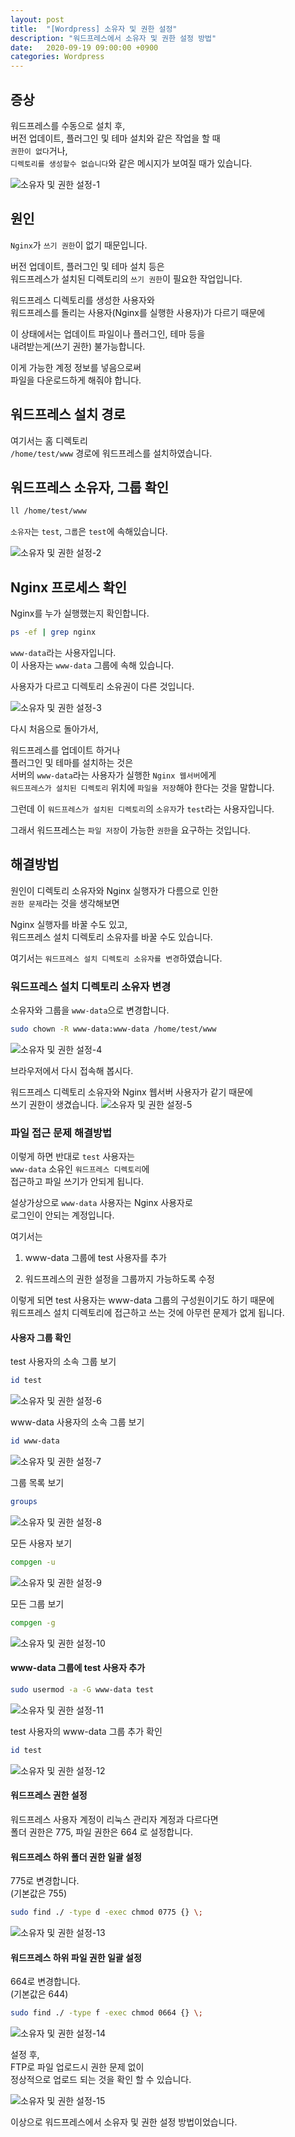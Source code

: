 ```yaml
---
layout: post
title:  "[Wordpress] 소유자 및 권한 설정"
description: "워드프레스에서 소유자 및 권한 설정 방법"
date:   2020-09-19 09:00:00 +0900
categories: Wordpress
---
```

## 증상

워드프레스를 수동으로 설치 후,  
버전 업데이트, 플러그인 및 테마 설치와 같은 작업을 할 때  
`권한이 없다`거나,  
`디렉토리를 생성할수 없습니다`와 같은 메시지가 보여질 때가 있습니다.

![소유자 및 권한 설정-1](/assets/images/2020-09-19/owner-and-permission-settings-1.png)

## 원인

`Nginx`가 `쓰기 권한`이 없기 때문입니다.

버전 업데이트, 플러그인 및 테마 설치 등은  
워드프레스가 설치된 디렉토리의 `쓰기 권한`이 필요한 작업입니다.

워드프레스 디렉토리를 생성한 사용자와  
워드프레스를 돌리는 사용자(Nginx를 실행한 사용자)가 다르기 때문에

이 상태에서는 업데이트 파일이나 플러그인, 테마 등을  
내려받는게(쓰기 권한) 불가능합니다.

이게 가능한 계정 정보를 넣음으로써  
파일을 다운로드하게 해줘야 합니다.

## 워드프레스 설치 경로

여기서는 홈 디렉토리  
`/home/test/www` 경로에 워드프레스를 설치하였습니다.

## 워드프레스 소유자, 그룹 확인

```bash
ll /home/test/www
```

`소유자`는 `test`, `그룹`은 `test`에 속해있습니다.

![소유자 및 권한 설정-2](/assets/images/2020-09-19/owner-and-permission-settings-2.png)

## Nginx 프로세스 확인

Nginx를 누가 실행했는지 확인합니다.

```bash
ps -ef | grep nginx
```

`www-data`라는 사용자입니다.  
이 사용자는 `www-data` 그룹에 속해 있습니다.

사용자가 다르고 디렉토리 소유권이 다른 것입니다.

![소유자 및 권한 설정-3](/assets/images/2020-09-19/owner-and-permission-settings-3.png)

다시 처음으로 돌아가서,

워드프레스를 업데이트 하거나  
플러그인 및 테마를 설치하는 것은  
서버의 `www-data`라는 사용자가 실행한 `Nginx 웹서버`에게  
`워드프레스가 설치된 디렉토리` 위치에 `파일을 저장`해야 한다는 것을 말합니다.

그런데 이 `워드프레스가 설치된 디렉토리`의 `소유자`가 `test`라는 사용자입니다.

그래서 워드프레스는 `파일 저장`이 가능한 `권한`을 요구하는 것입니다.

## 해결방법

원인이 디렉토리 소유자와 Nginx 실행자가 다름으로 인한  
`권한 문제`라는 것을 생각해보면  

Nginx 실행자를 바꿀 수도 있고,  
워드프레스 설치 디렉토리 소유자를 바꿀 수도 있습니다.

여기서는 `워드프레스 설치 디렉토리 소유자를 변경`하였습니다.

### 워드프레스 설치 디렉토리 소유자 변경

소유자와 그룹을 `www-data`으로 변경합니다.

```bash
sudo chown -R www-data:www-data /home/test/www
```

![소유자 및 권한 설정-4](/assets/images/2020-09-19/owner-and-permission-settings-4.png)

브라우저에서 다시 접속해 봅시다.

워드프레스 디렉토리 소유자와 Nginx 웹서버 사용자가 같기 때문에  
쓰기 권한이 생겼습니다.
![소유자 및 권한 설정-5](/assets/images/2020-09-19/owner-and-permission-settings-5.png)

### 파일 접근 문제 해결방법

이렇게 하면 반대로 `test` 사용자는  
`www-data` 소유인 `워드프레스 디렉토리`에  
접근하고 파일 쓰기가 안되게 됩니다.

설상가상으로 `www-data` 사용자는 Nginx 사용자로  
로그인이 안되는 계정입니다.

여기서는

1. www-data 그룹에 test 사용자를 추가

2. 워드프레스의 권한 설정을 그룹까지 가능하도록 수정

이렇게 되면 test 사용자는 www-data 그룹의 구성원이기도 하기 때문에  
워드프레스 설치 디렉토리에 접근하고 쓰는 것에 아무런 문제가 없게 됩니다.

#### 사용자 그룹 확인

test 사용자의 소속 그룹 보기

```bash
id test
```

![소유자 및 권한 설정-6](/assets/images/2020-09-19/owner-and-permission-settings-6.png)

www-data 사용자의 소속 그룹 보기

```bash
id www-data
```

![소유자 및 권한 설정-7](/assets/images/2020-09-19/owner-and-permission-settings-7.png)

그룹 목록 보기

```bash
groups
```

![소유자 및 권한 설정-8](/assets/images/2020-09-19/owner-and-permission-settings-8.png)

모든 사용자 보기

```bash
compgen -u
```

![소유자 및 권한 설정-9](/assets/images/2020-09-19/owner-and-permission-settings-9.png)

모든 그룹 보기

```bash
compgen -g
```

![소유자 및 권한 설정-10](/assets/images/2020-09-19/owner-and-permission-settings-10.png)

#### www-data 그룹에 test 사용자 추가

```bash
sudo usermod -a -G www-data test
```

![소유자 및 권한 설정-11](/assets/images/2020-09-19/owner-and-permission-settings-11.png)

test 사용자의 www-data 그룹 추가 확인

```bash
id test
```

![소유자 및 권한 설정-12](/assets/images/2020-09-19/owner-and-permission-settings-12.png)

#### 워드프레스 권한 설정

워드프레스 사용자 계정이 리눅스 관리자 계정과 다르다면  
폴더 권한은 775, 파일 권한은 664 로 설정합니다.

#### 워드프레스 하위 폴더 권한 일괄 설정

775로 변경합니다.  
(기본값은 755)

```bash
sudo find ./ -type d -exec chmod 0775 {} \;
```

![소유자 및 권한 설정-13](/assets/images/2020-09-19/owner-and-permission-settings-13.png)

#### 워드프레스 하위 파일 권한 일괄 설정

664로 변경합니다.  
(기본값은 644)

```bash
sudo find ./ -type f -exec chmod 0664 {} \;
```

![소유자 및 권한 설정-14](/assets/images/2020-09-19/owner-and-permission-settings-14.png)

설정 후,  
FTP로 파일 업로드시 권한 문제 없이  
정상적으로 업로드 되는 것을 확인 할 수 있습니다.

![소유자 및 권한 설정-15](/assets/images/2020-09-19/owner-and-permission-settings-15.png)

이상으로 워드프레스에서 소유자 및 권한 설정 방법이었습니다.
